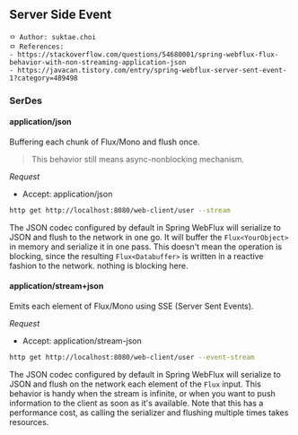 ## Server Side Event

```
ㅁ Author: suktae.choi
ㅁ References:
- https://stackoverflow.com/questions/54680001/spring-webflux-flux-behavior-with-non-streaming-application-json
- https://javacan.tistory.com/entry/spring-webflux-server-sent-event-1?category=489498
```

### SerDes

#### application/json

Buffering each chunk of Flux/Mono and flush once. 

> This behavior still means async-nonblocking mechanism.

*Request*

- Accept: application/json

```bash
http get http://localhost:8080/web-client/user --stream
```

The JSON codec configured by default in Spring WebFlux will serialize to JSON and flush to the network in one go. It will buffer the `Flux<YourObject>` in memory and serialize it in one pass. This doesn't mean the operation is blocking, since the resulting `Flux<Databuffer>` is written in a reactive fashion to the network. nothing is blocking here.

#### application/stream+json

Emits each element of Flux/Mono using SSE (Server Sent Events).

*Request*

- Accept: application/stream-json

```bash
http get http://localhost:8080/web-client/user --event-stream
```

The JSON codec configured by default in Spring WebFlux will serialize to JSON and flush on the network each element of the `Flux` input. This behavior is handy when the stream is infinite, or when you want to push information to the client as soon as it's available. Note that this has a performance cost, as calling the serializer and flushing multiple times takes resources.